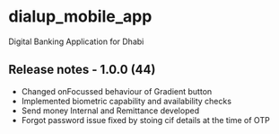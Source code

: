 # dialup_mobile_app

Digital Banking Application for Dhabi

## Release notes - 1.0.0 (44)

- Changed onFocussed behaviour of Gradient button
- Implemented biometric capability and availability checks
- Send money Internal and Remittance developed
- Forgot password issue fixed by stoing cif details at the time of OTP

